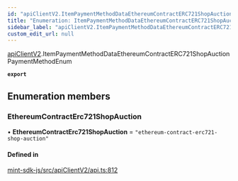 ```yaml
---
id: "apiClientV2.ItemPaymentMethodDataEthereumContractERC721ShopAuctionPaymentMethodEnum"
title: "Enumeration: ItemPaymentMethodDataEthereumContractERC721ShopAuctionPaymentMethodEnum"
sidebar_label: "apiClientV2.ItemPaymentMethodDataEthereumContractERC721ShopAuctionPaymentMethodEnum"
custom_edit_url: null
---
```


[apiClientV2](../modules/apiClientV2).ItemPaymentMethodDataEthereumContractERC721ShopAuctionPaymentMethodEnum

**`export`**

## Enumeration members

### EthereumContractErc721ShopAuction

• **EthereumContractErc721ShopAuction** = `"ethereum-contract-erc721-shop-auction"`

#### Defined in

[mint-sdk-js/src/apiClientV2/api.ts:812](https://github.com/KyuzanInc/mint-sdk-js/blob/116138b/src/apiClientV2/api.ts#L812)

